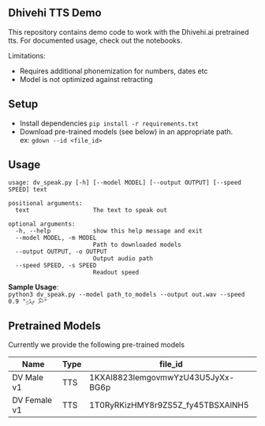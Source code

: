 ## Dhivehi TTS Demo

This repository contains demo code to work with the Dhivehi.ai pretrained tts.
For documented usage, check out the notebooks.

Limitations:
* Requires additional phonemization for numbers, dates etc
* Model is not optimized against retracting

## Setup
 * Install dependencies `pip install -r requirements.txt`
 * Download pre-trained models (see below) in an appropriate path.  
   ex: `gdown --id <file_id>`


## Usage
```commandline
usage: dv_speak.py [-h] [--model MODEL] [--output OUTPUT] [--speed SPEED] text

positional arguments:
  text                  The text to speak out

optional arguments:
  -h, --help            show this help message and exit
  --model MODEL, -m MODEL
                        Path to downloaded models
  --output OUTPUT, -o OUTPUT
                        Output audio path
  --speed SPEED, -s SPEED
                        Readout speed
```

**Sample Usage**:  
`python3 dv_speak.py --model path_to_models --output out.wav --speed 0.9 "ހެލޯ ދިވެހި"`

## Pretrained Models

Currently we provide the following pre-trained models

|Name|Type|file_id|
|----|----|-------|
|DV Male v1|TTS|1KXAl8823lemgovmwYzU43U5JyXx-BG6p|
|DV Female v1|TTS|1T0RyRKizHMY8r9ZS5Z_fy45TBSXAlNH5|
